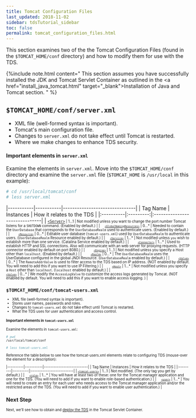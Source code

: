```yaml
---
title: Tomcat Configuration Files
last_updated: 2018-11-02
sidebar: tdsTutorial_sidebar
toc: false
permalink: tomcat_configuration_files.html
---
```


This section examines two of the the Tomcat Configuration Files (found in the `$TOMCAT_HOME/conf` directory) and how to modify them for use with the TDS.

{%include note.html content="
This section assumes you have successfully installed the JDK and Tomcat Servlet Container as outlined in the <a href=\"install_java_tomcat.html\" target=\"_blank\">Installation of Java and Tomcat</a> section.
" %}

## `$TOMCAT_HOME/conf/server.xml`

* XML file (well-formed syntax is important).
* Tomcat's main configuration file.
* Changes to `server.xml` do not take effect until Tomcat is restarted.
* Where we make changes to enhance TDS security.

#### Important elements in `server.xml`

Examine the elements in `server.xml`.
Move into the `$TOMCAT_HOME/conf` directory and examine the `server.xml` file (`$TOMCAT_HOME` is `/usr/local` in this example):

~~~bash
# cd /usr/local/tomcat/conf
# less server.xml
~~~

|-----------|-----------|-------------------------------|
| Tag Name  | Instances | How it relates to the TDS     |
|:----------|:---------:|:------------------------------|
| <small><a href="http://tomcat.apache.org/tomcat-8.5-doc/config/server.html" title="The Server element represents the entire Catalina servlet container as a whole. It is the single outermost element in server.xml" target="_blank"><code>&lt;Server&gt;</code></a><small> | 1...1 | Not modified unless you want to change the port number Tomcat listens for a <code>SHUTDOWN</code> command. (Enabled by default.) |
| &nbsp; &nbsp; <small><a href="http://tomcat.apache.org/tomcat-8.5-doc/config/globalresources.html" title="The GlobalNamingResources element defines the global Java Naming and Directory Interface (JNDI) resources for the Server." target="_blank"><code>&lt;GlobalNamingResources&gt;</code></a></small> | 0...\* | Needed to contain the <code>UserDatabase</code> that corresponds to the <code>UserDatabaseRealm</code> used to authenticate users. (Enabled by default.) |
| &nbsp; &nbsp; &nbsp; &nbsp; <small><a href="http://tomcat.apache.org/tomcat-8.5-doc/config/resources.html" title="The Resource element represents a static resource from which classes will be loaded and static files will be served." target="_blank"><code>&lt;Resource&gt;</code></a></small> | 0...\* | Editable user database (<code>tomcat-users.xml</code>) used by <code>UserDatabaseRealm</code> to authenticate users. (<code>UserDatabaseRealm</code> Resource enabled by default.) |
| &nbsp; &nbsp; <small><a href="http://tomcat.apache.org/tomcat-8.5-doc/config/service.html" title="The Service element represents the combination of one or more Connector components that share a single Engine component for processing incoming requests. The top Tomcat service is named Catalina (hence the log file name of catalina.out)." target="_blank"><code>&lt;Service&gt;</code></a></small> | 1...\* | Not modified unless <code>you</code> wish to establish more than one service. (Catalina Service enabled by default.) |
| &nbsp; &nbsp; &nbsp; &nbsp; <small><a href="http://tomcat.apache.org/tomcat-8.5-doc/connectors.html" title="The Connector element forward requests to the Engine using a specific protocol and returns the results to the requesting client." target="_blank"><code>&lt;Connector&gt;</code></a></small> | 1...\* | Used to establish HTTP and SSL connections. Also will communicate with an web server for proxying requests. (HTTP connector enabled by default on port 8080.) |
| &nbsp; &nbsp; &nbsp; &nbsp; <small><a href="http://tomcat.apache.org/tomcat-8.5-doc/config/engine.html" title="The Engine element represents the entire request processing machinery associated with a particular Catlina Service." target="_blank"><code>&lt;Engine&gt;</code></a></small> | 1...1 | Not modified unless you specify a Host other than <code>localhost</code>. (Enabled by default.) |
| &nbsp; &nbsp; &nbsp; &nbsp; <small><a href="http://tomcat.apache.org/tomcat-8.5-doc/config/realm.html" title="The Realm element represents a database of usernames, passwords, and roles (groups) assigned to those users." target="_blank"><code>&lt;Realm&gt;</code></a></small> | 0...\* | The <code>UserDatabaseRealm</code> uses the </code>UserDatabase</code> configured in the global JNDI Resource. (<code>UserDatabaseRealm</code> enabled by default.) |
| &nbsp; &nbsp; &nbsp; &nbsp; <small><a href="http://tomcat.apache.org/tomcat-8.5-doc/config/valve.html" title="The Valve element represents a component that will be inserted into the request processing pipeline for the associated containing element." target="_blank"><code>&lt;Valve&gt;</code></a></small> | 0...\* | The <code>RemoteAddrValve</code> is used to filter access to the TDS based on IP address. (NOT enabled by default. You will need to add this if you want to use IP Filtering.) |
| &nbsp; &nbsp; &nbsp; &nbsp; <small><a href="http://tomcat.apache.org/tomcat-8.5-doc/config/host.html" title="The Host element represents a virtual host." target="_blank"><code>&lt;Host&gt;</code></a></small> | 1...\* | Not modified unless you specify a <code>Host</code> other than <code>localhost</code>. (<code>localhost</code> enabled by default.) |
| &nbsp; &nbsp; &nbsp; &nbsp; &nbsp; &nbsp;<small><a href="http://tomcat.apache.org/tomcat-8.5-doc/config/valve.html" title="The Valve element represents a component that will be inserted into the request processing pipeline for the associated containing element." target="_blank"><code> &lt;Valve&gt;</code></a></small> | 0...\* | We modify the <code>AccessLogValve</code> to customize the access logs generated by Tomcat. (NOT enabled by default. You will need to add this if you want to enable access logging. ) |

## `$TOMCAT_HOME/conf/tomcat-users.xml`

* XML file (well-formed syntax is important).
* Stores user names, passwords and roles.
* Changes to `tomcat-users.xml` do not take effect until Tomcat is restarted.
* What the TDS uses for user authentication and access control.


#### Important elements in `tomcat-users.xml`

Examine the elements in `tomcat-users.xml`:

~~~bash
# pwd
/usr/local/tomcat/conf

# less tomcat-users.xml
~~~

Reference the table below to see how the tomcat-users.xml elements relate to configuring TDS (mouse-over the element for a description):

|----------|-----------|---------------------------|
| Tag Name | Instances | How it relates to the TDS |
|:---------|:---------:|:--------------------------|
| <small><a href="http://tomcat.apache.org/tomcat-8.5-doc/realm-howto.html#UserDatabaseRealm" title="The tomcat-users element represents the single outermost element in tomcat-users.xml" target="_blank"><code>&lt;tomcat-users&gt;</code></a></small> | 1...1 | Not modified. (The only tag you get by default.) |
| &nbsp; &nbsp; <small><a href="http://tomcat.apache.org/tomcat-8.5-doc/realm-howto.html#UserDatabaseRealm" title="The role element defines one role or group a user can belong to." target="_blank"><code>&lt;role&gt;</code></a></small> | 1...\* | You will have at least two of these: one for the Tomcat manager application and one for the TDS. (You will need to add if you want to enable role-based authentication.) |
| &nbsp; &nbsp; <small><a href="http://tomcat.apache.org/tomcat-8.5-doc/realm-howto.html#UserDatabaseRealm" title="The user element represents one valid user." target="_blank"><code>&lt;user&gt;</code></a></small> | 1...\* | You will need to create an entry for each user who needs access to the Tomcat manager application and/or the restricted areas of the TDS. (You will need to add if you want to enable user authentication.) |


## Next Step

Next, we'll see how to obtain and [deploy the TDS](deploying_the_tds.html) in the Tomcat Servlet Container.